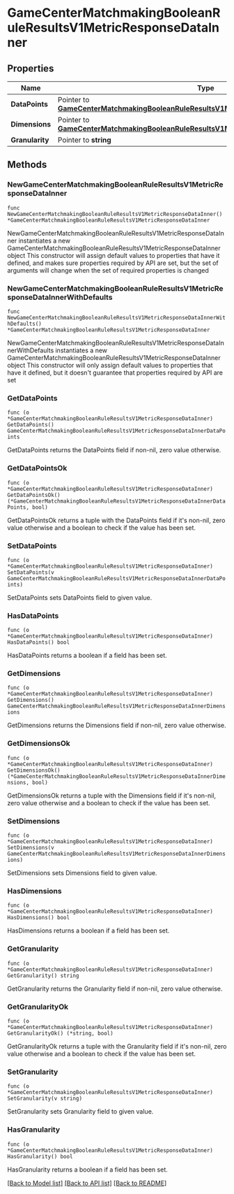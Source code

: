 # GameCenterMatchmakingBooleanRuleResultsV1MetricResponseDataInner

## Properties

Name | Type | Description | Notes
------------ | ------------- | ------------- | -------------
**DataPoints** | Pointer to [**GameCenterMatchmakingBooleanRuleResultsV1MetricResponseDataInnerDataPoints**](GameCenterMatchmakingBooleanRuleResultsV1MetricResponseDataInnerDataPoints.md) |  | [optional] 
**Dimensions** | Pointer to [**GameCenterMatchmakingBooleanRuleResultsV1MetricResponseDataInnerDimensions**](GameCenterMatchmakingBooleanRuleResultsV1MetricResponseDataInnerDimensions.md) |  | [optional] 
**Granularity** | Pointer to **string** |  | [optional] 

## Methods

### NewGameCenterMatchmakingBooleanRuleResultsV1MetricResponseDataInner

`func NewGameCenterMatchmakingBooleanRuleResultsV1MetricResponseDataInner() *GameCenterMatchmakingBooleanRuleResultsV1MetricResponseDataInner`

NewGameCenterMatchmakingBooleanRuleResultsV1MetricResponseDataInner instantiates a new GameCenterMatchmakingBooleanRuleResultsV1MetricResponseDataInner object
This constructor will assign default values to properties that have it defined,
and makes sure properties required by API are set, but the set of arguments
will change when the set of required properties is changed

### NewGameCenterMatchmakingBooleanRuleResultsV1MetricResponseDataInnerWithDefaults

`func NewGameCenterMatchmakingBooleanRuleResultsV1MetricResponseDataInnerWithDefaults() *GameCenterMatchmakingBooleanRuleResultsV1MetricResponseDataInner`

NewGameCenterMatchmakingBooleanRuleResultsV1MetricResponseDataInnerWithDefaults instantiates a new GameCenterMatchmakingBooleanRuleResultsV1MetricResponseDataInner object
This constructor will only assign default values to properties that have it defined,
but it doesn't guarantee that properties required by API are set

### GetDataPoints

`func (o *GameCenterMatchmakingBooleanRuleResultsV1MetricResponseDataInner) GetDataPoints() GameCenterMatchmakingBooleanRuleResultsV1MetricResponseDataInnerDataPoints`

GetDataPoints returns the DataPoints field if non-nil, zero value otherwise.

### GetDataPointsOk

`func (o *GameCenterMatchmakingBooleanRuleResultsV1MetricResponseDataInner) GetDataPointsOk() (*GameCenterMatchmakingBooleanRuleResultsV1MetricResponseDataInnerDataPoints, bool)`

GetDataPointsOk returns a tuple with the DataPoints field if it's non-nil, zero value otherwise
and a boolean to check if the value has been set.

### SetDataPoints

`func (o *GameCenterMatchmakingBooleanRuleResultsV1MetricResponseDataInner) SetDataPoints(v GameCenterMatchmakingBooleanRuleResultsV1MetricResponseDataInnerDataPoints)`

SetDataPoints sets DataPoints field to given value.

### HasDataPoints

`func (o *GameCenterMatchmakingBooleanRuleResultsV1MetricResponseDataInner) HasDataPoints() bool`

HasDataPoints returns a boolean if a field has been set.

### GetDimensions

`func (o *GameCenterMatchmakingBooleanRuleResultsV1MetricResponseDataInner) GetDimensions() GameCenterMatchmakingBooleanRuleResultsV1MetricResponseDataInnerDimensions`

GetDimensions returns the Dimensions field if non-nil, zero value otherwise.

### GetDimensionsOk

`func (o *GameCenterMatchmakingBooleanRuleResultsV1MetricResponseDataInner) GetDimensionsOk() (*GameCenterMatchmakingBooleanRuleResultsV1MetricResponseDataInnerDimensions, bool)`

GetDimensionsOk returns a tuple with the Dimensions field if it's non-nil, zero value otherwise
and a boolean to check if the value has been set.

### SetDimensions

`func (o *GameCenterMatchmakingBooleanRuleResultsV1MetricResponseDataInner) SetDimensions(v GameCenterMatchmakingBooleanRuleResultsV1MetricResponseDataInnerDimensions)`

SetDimensions sets Dimensions field to given value.

### HasDimensions

`func (o *GameCenterMatchmakingBooleanRuleResultsV1MetricResponseDataInner) HasDimensions() bool`

HasDimensions returns a boolean if a field has been set.

### GetGranularity

`func (o *GameCenterMatchmakingBooleanRuleResultsV1MetricResponseDataInner) GetGranularity() string`

GetGranularity returns the Granularity field if non-nil, zero value otherwise.

### GetGranularityOk

`func (o *GameCenterMatchmakingBooleanRuleResultsV1MetricResponseDataInner) GetGranularityOk() (*string, bool)`

GetGranularityOk returns a tuple with the Granularity field if it's non-nil, zero value otherwise
and a boolean to check if the value has been set.

### SetGranularity

`func (o *GameCenterMatchmakingBooleanRuleResultsV1MetricResponseDataInner) SetGranularity(v string)`

SetGranularity sets Granularity field to given value.

### HasGranularity

`func (o *GameCenterMatchmakingBooleanRuleResultsV1MetricResponseDataInner) HasGranularity() bool`

HasGranularity returns a boolean if a field has been set.


[[Back to Model list]](../README.md#documentation-for-models) [[Back to API list]](../README.md#documentation-for-api-endpoints) [[Back to README]](../README.md)


